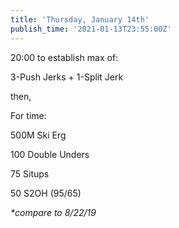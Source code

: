 ```yaml
---
title: 'Thursday, January 14th'
publish_time: '2021-01-13T23:55:00Z'
---
```


20:00 to establish max of:

3-Push Jerks + 1-Split Jerk

then,

For time:

500M Ski Erg

100 Double Unders

75 Situps

50 S2OH (95/65)

*\*compare to 8/22/19*
